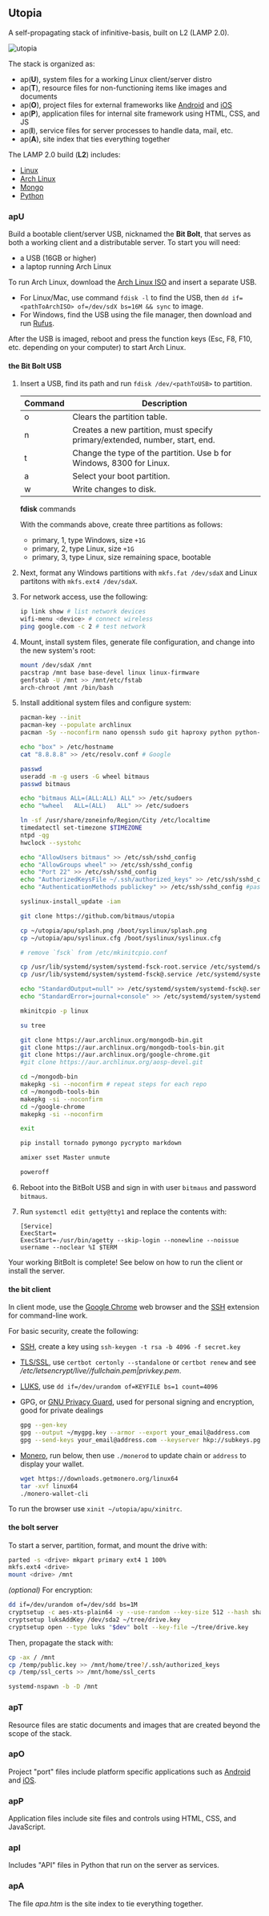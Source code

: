 
## Utopia

A self-propagating stack of infinitive-basis, built on L2 (LAMP 2.0).

![utopia](/apt/utopia.png)

The stack is organized as:

- ap(**U**), system files for a working Linux client/server distro
- ap(**T**), resource files for non-functioning items like images and documents
- ap(**O**), project files for external frameworks like [Android](https://www.android.com) and [iOS](https://developer.apple.com/ios/)
- ap(**P**), application files for internal site framework using HTML, CSS, and JS
- ap(**I**), service files for server processes to handle data, mail, etc.
- ap(**A**), site index that ties everything together

The LAMP 2.0 build (**L2**) includes:

- [Linux](https://en.wikipedia.org/wiki/Linux)
- [Arch Linux](https://www.archlinux.org)
- [Mongo](https://www.mongodb.com/)
- [Python](https://www.python.org/)

### apU

Build a bootable client/server USB, nicknamed the **Bit Bolt**, that serves as both a working client and a distributable server. To start you will need:

- a USB (16GB or higher)
- a laptop running Arch Linux

To run Arch Linux, download the [Arch Linux ISO](https://www.archlinux.org/download/) and insert a separate USB.

- For Linux/Mac, use command `fdisk -l` to find the USB, then `dd if=<pathToArchISO> of=/dev/sdX bs=16M && sync` to image.
- For Windows, find the USB using the file manager, then download and run [Rufus](https://rufus.ie).

 After the USB is imaged, reboot and press the function keys (Esc, F8, F10, etc. depending on your computer) to start Arch Linux.

#### the Bit Bolt USB

1. Insert a USB, find its path and run `fdisk /dev/<pathToUSB>` to partition.

   |Command|Description|
   |-|-|
   |o|Clears the partition table.|
   |n|Creates a new partition, must specify primary/extended, number, start, end.|
   |t|Change the type of the partition. Use b for Windows, 8300 for Linux.|
   |a|Select your boot partition.|
   |w|Write changes to disk.|

   **fdisk** commands

   With the commands above, create three partitions as follows:

   - primary, 1, type Windows, size `+1G`
   - primary, 2, type Linux, size `+1G`
   - primary, 3, type Linux, size remaining space, bootable

1. Next, format any Windows partitions with `mkfs.fat /dev/sdaX` and Linux partitons with `mkfs.ext4 /dev/sdaX`.

1. For network access, use the following:

   ```bash
   ip link show # list network devices
   wifi-menu <device> # connect wireless
   ping google.com -c 2 # test network
   ```

1. Mount, install system files, generate file configuration, and change into the new system's root:

   ```bash
   mount /dev/sdaX /mnt
   pacstrap /mnt base base-devel linux linux-firmware
   genfstab -U /mnt >> /mnt/etc/fstab
   arch-chroot /mnt /bin/bash
   ```

1. Install additional system files and configure system:

   ```bash
   pacman-key --init
   pacman-key --populate archlinux
   pacman -Sy --noconfirm nano openssh sudo git haproxy python python-pip wget gnupg certbot dialog wpa_supplicant dhcpcd netctl syslinux dhcp xorg-server xorg-xhost xorg-xrandr xorg-xinit xf86-video-intel xterm mesa ntp alsa-utils arch-install-scripts

   echo "box" > /etc/hostname
   cat "8.8.8.8" >> /etc/resolv.conf # Google

   passwd
   useradd -m -g users -G wheel bitmaus
   passwd bitmaus

   echo "bitmaus ALL=(ALL:ALL) ALL" >> /etc/sudoers
   echo "%wheel   ALL=(ALL)   ALL" >> /etc/sudoers

   ln -sf /usr/share/zoneinfo/Region/City /etc/localtime
   timedatectl set-timezone $TIMEZONE
   ntpd -qg
   hwclock --systohc

   echo "AllowUsers bitmaus" >> /etc/ssh/sshd_config
   echo "AllowGroups wheel" >> /etc/ssh/sshd_config
   echo "Port 22" >> /etc/ssh/sshd_config
   echo "AuthorizedKeysFile ~/.ssh/authorized_keys" >> /etc/ssh/sshd_config
   echo "AuthenticationMethods publickey" >> /etc/ssh/sshd_config #password?

   syslinux-install_update -iam

   git clone https://github.com/bitmaus/utopia

   cp ~/utopia/apu/splash.png /boot/syslinux/splash.png
   cp ~/utopia/apu/syslinux.cfg /boot/syslinux/syslinux.cfg

   # remove `fsck` from /etc/mkinitcpio.conf

   cp /usr/lib/systemd/system/systemd-fsck-root.service /etc/systemd/system/systemd-fsck-root.service
   cp /usr/lib/systemd/system/systemd-fsck@.service /etc/systemd/system/systemd-fsck@.service

   echo "StandardOutput=null" >> /etc/systemd/system/systemd-fsck@.service
   echo "StandardError=journal+console" >> /etc/systemd/system/systemd-fsck@.service

   mkinitcpio -p linux

   su tree

   git clone https://aur.archlinux.org/mongodb-bin.git
   git clone https://aur.archlinux.org/mongodb-tools-bin.git
   git clone https://aur.archlinux.org/google-chrome.git
   #git clone https://aur.archlinux.org/aosp-devel.git

   cd ~/mongodb-bin
   makepkg -si --noconfirm # repeat steps for each repo
   cd ~/mongodb-tools-bin
   makepkg -si --noconfirm
   cd ~/google-chrome
   makepkg -si --noconfirm

   exit

   pip install tornado pymongo pycrypto markdown

   amixer sset Master unmute

   poweroff
   ```

1. Reboot into the BitBolt USB and sign in with user `bitmaus` and password `bitmaus`.

1. Run `systemctl edit getty@tty1` and replace the contents with:

   ```
   [Service]
   ExecStart=
   ExecStart=-/usr/bin/agetty --skip-login --nonewline --noissue username --noclear %I $TERM
   ```

Your working BitBolt is complete! See below on how to run the client or install the server.

#### the bit client

In client mode, use the [Google Chrome](https://www.google.com/chrome/) web browser and the [SSH](https://chrome.google.com/webstore/detail/secure-shell-app/pnhechapfaindjhompbnflcldabbghjo?hl=en) extension for command-line work.

For basic security, create the following:

- [SSH](https://en.wikipedia.org/wiki/Secure_Shell), create a key using `ssh-keygen -t rsa -b 4096 -f secret.key`

- [TLS/SSL](https://en.wikipedia.org/wiki/Transport_Layer_Security), use `certbot certonly --standalone` or `certbot renew` and see */etc/letsencrypt/live/<domain>/fullchain.pem|privkey.pem*.

- [LUKS](https://en.wikipedia.org/wiki/Linux_Unified_Key_Setup), use `dd if=/dev/urandom of=KEYFILE bs=1 count=4096`

- GPG, or [GNU Privacy Guard](https://www.gnupg.org/), used for personal signing and encryption, good for private dealings

   ```bash
   gpg --gen-key
   gpg --output ~/mygpg.key --armor --export your_email@address.com
   gpg --send-keys your_email@address.com --keyserver hkp://subkeys.pgp.net
   ```

- [Monero](https://en.wikipedia.org/wiki/Monero_(cryptocurrency)), run below, then use `./monerod` to update chain or `address` to display your wallet.

   ```bash
   wget https://downloads.getmonero.org/linux64
   tar -xvf linux64
   ./monero-wallet-cli
   ```

To run the browser use `xinit ~/utopia/apu/xinitrc`.

#### the bolt server

To start a server, partition, format, and mount the drive with:

```bash
parted -s <drive> mkpart primary ext4 1 100%
mkfs.ext4 <drive>
mount <drive> /mnt
```

*(optional)* For encryption:

```bash
dd if=/dev/urandom of=/dev/sdd bs=1M
cryptsetup -c aes-xts-plain64 -y --use-random --key-size 512 --hash sha512 --iter-time 5000 luksFormat "$dev" --verify-passphrase
cryptsetup luksAddKey /dev/sda2 ~/tree/drive.key
cryptsetup open --type luks "$dev" bolt --key-file ~/tree/drive.key
```

Then, propagate the stack with:

```bash
cp -ax / /mnt
cp /temp/public.key >> /mnt/home/tree?/.ssh/authorized_keys
cp /temp/ssl_certs >> /mnt/home/ssl_certs

systemd-nspawn -b -D /mnt
```

### apT

Resource files are static documents and images that are created beyond the scope of the stack.

### apO

Project "port" files include platform specific applications such as [Android](https://www.android.com) and [iOS](https://developer.apple.com/ios/).

### apP

Application files include site files and controls using HTML, CSS, and JavaScript.

### apI

Includes "API" files in Python that run on the server as services.

### apA

The file *apa.htm* is the site index to tie everything together.
